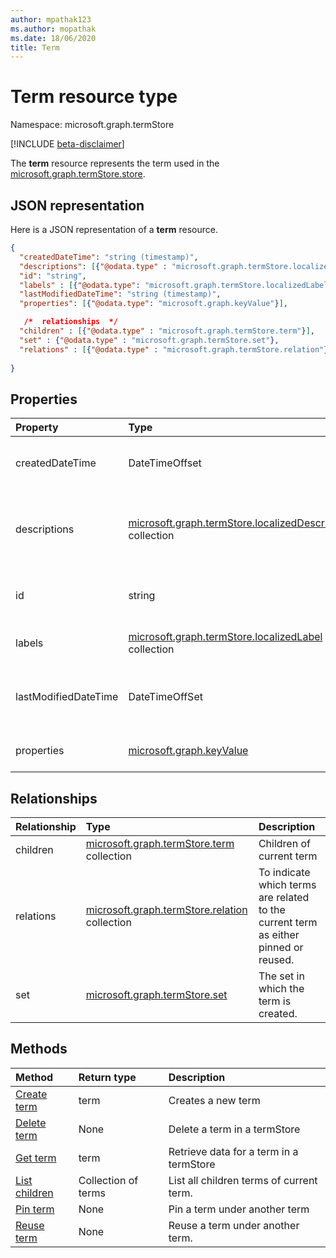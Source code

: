 ```yaml
---
author: mpathak123
ms.author: mopathak
ms.date: 18/06/2020
title: Term
---
```

# Term resource type

Namespace: microsoft.graph.termStore

[!INCLUDE [beta-disclaimer](../../includes/beta-disclaimer.md)]

The **term** resource represents the term used in the [microsoft.graph.termStore.store].


## JSON representation

Here is a JSON representation of a **term** resource.

```json
{
  "createdDateTime": "string (timestamp)",  
  "descriptions": [{"@odata.type" : "microsoft.graph.termStore.localizedDescription"}],
  "id": "string",  
  "labels" : [{"@odata.type": "microsoft.graph.termStore.localizedLabel"}],
  "lastModifiedDateTime": "string (timestamp)",
  "properties": [{"@odata.type": "microsoft.graph.keyValue"}],

   /*  relationships  */
  "children" : [{"@odata.type" : "microsoft.graph.termStore.term"}],
  "set" : {"@odata.type" : "microsoft.graph.termStore.set"}, 
  "relations" : [{"@odata.type" : "microsoft.graph.termStore.relation"}],  
  
}
```


## Properties

| Property             | Type               | Description
|:---------------------|:-------------------|:------------------------------------
| createdDateTime      | DateTimeOffset     | Date and time of term creation. Read-only.
| descriptions          | [microsoft.graph.termStore.localizedDescription] collection            | Description about term that is dependent on the languageTag.
| id                   | string             | Unique identifier of term. Read-Only.
| labels                | [microsoft.graph.termStore.localizedLabel][] collection          | Label meta-data for a term.
| lastModifiedDateTime | DateTimeOffSet     | Last date and time of term modification. Read-only
| properties       | [microsoft.graph.keyValue][] | Collection of properties on the term.

## Relationships
| Relationship       | Type                        | Description
|:-------------------|:----------------------------|:--------------------------
| children           | [microsoft.graph.termStore.term][] collection | Children of current term
| relations          | [microsoft.graph.termStore.relation] collection | To indicate which terms are related to the current term as either pinned or reused.  
| set              | [microsoft.graph.termStore.set]                | The set in which the term is created.

## Methods

| Method                                                   | Return type       |    Description
|:---------------------------------------------------------|:------------------|:---------------------
| [Create term](../api/term-post.md)                      | term | Creates a new term
| [Delete term](../api/term-delete.md)                     | None | Delete a term in a termStore
| [Get term](../api/term-get.md)                           | term | Retrieve data for a term in a termStore
| [List children](../api/term-children.md)             | Collection of terms | List all children terms of current term. 
| [Pin term](../api/term-pin.md)                        | None | Pin a term under another term
| [Reuse term](../api/term-reuse.md)                        | None | Reuse a term under another term.


[microsoft.graph.termStore.localizedLabel]: termLocalizedLabelFacet.md
[microsoft.graph.termStore.term]: term.md
[microsoft.graph.termStore.set]: termSet.md
[microsoft.graph.termStore.relation]: termRelation.md
[microsoft.graph.termStore.localizedDescription]: termLocalizedDescriptionFacet.md
[microsoft.graph.keyValue]: keyValue.md
[microsoft.graph.termStore.store]: termStore.md

<!--
{
  "type": "#page.annotation",
  "description": "Term is the entity used for tagging in termStore",
  "keywords": "term,facet,resource",
  "section": "documentation",
  "tocPath": "Terms",
  "tocBookmarks": {
    "Resources/termStore.term": "#"
  },
  "suppressions": []
}
-->

